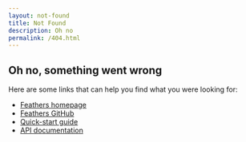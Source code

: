 ```yaml
---
layout: not-found
title: Not Found
description: Oh no
permalink: /404.html
---
```


## Oh no, something went wrong

Here are some links that can help you find what you were looking for:

- [Feathers homepage](/)
- [Feathers GitHub](https://github.com/feathersjs/feathers)
- [Quick-start guide](/quick-start)
- [API documentation](/docs)
